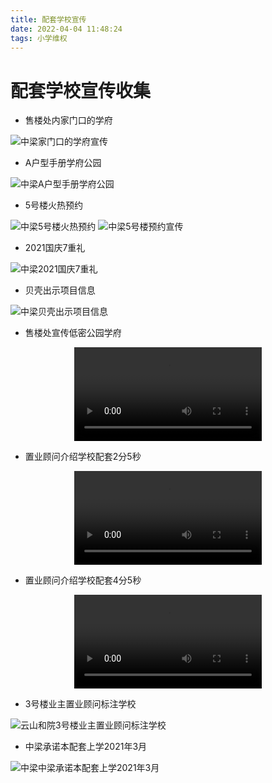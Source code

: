 ```yaml
---
title: 配套学校宣传
date: 2022-04-04 11:48:24
tags: 小学维权
---
```

# 配套学校宣传收集

- 售楼处内家门口的学府

![中梁家门口的学府宣传](./配套学校宣传/家门口的学府宣传.jpg)

- A户型手册学府公园

![中梁A户型手册学府公园](./配套学校宣传/A户型手册学府公园.jpg)

- 5号楼火热预约

![中梁5号楼火热预约](./配套学校宣传/5号楼火热预约.jpg)
![中梁5号楼预约宣传](./配套学校宣传/5号楼预约宣传.jpg)

- 2021国庆7重礼

![中梁2021国庆7重礼](./配套学校宣传/2021国庆7重礼.jpg)

- 贝壳出示项目信息

![中梁贝壳出示项目信息](./配套学校宣传/贝壳出示项目信息.jpg)

- 售楼处宣传低密公园学府

<video src="/配套学校宣传/售楼处宣传低密公园学府.mp4" controls="controls" style="max-width: 100%; display: block; margin-left: auto; margin-right: auto;" controlsList="nodownload">
your browser does not support the video tag
</video>

- 置业顾问介绍学校配套2分5秒

<video src="/配套学校宣传/置业顾问介绍学校配套2分5秒.mp4" controls="controls" style="max-width: 100%; display: block; margin-left: auto; margin-right: auto;" controlsList="nodownload">
your browser does not support the video tag
</video>

- 置业顾问介绍学校配套4分5秒

<video src="/配套学校宣传/置业顾问介绍学校配套4分5秒.mp4" controls="controls" style="max-width: 100%; display: block; margin-left: auto; margin-right: auto;" controlsList="nodownload">
your browser does not support the video tag
</video>

- 3号楼业主置业顾问标注学校

![云山和院3号楼业主置业顾问标注学校](./配套学校宣传/3号楼业主置业顾问标注学校.jpg)

- 中梁承诺本配套上学2021年3月

![中梁中梁承诺本配套上学2021年3月](./配套学校宣传/中梁承诺本配套上学2021年3月.jpg)

